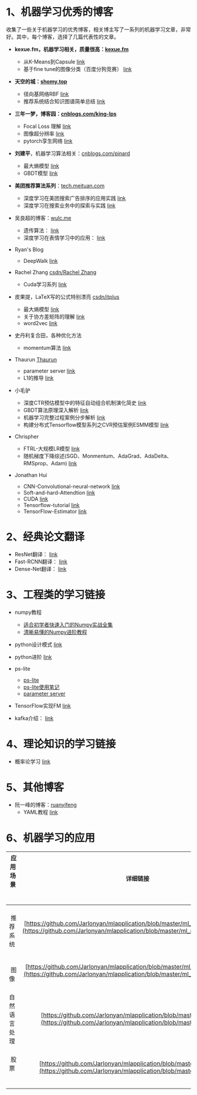 
# 1、机器学习优秀的博客

收集了一些关于机器学习的优秀博客，相关博主写了一系列的机器学习文章，非常好。其中，每个博客，选择了几篇代表性的文章。

+ **kexue.fm，机器学习相关，质量很高：[kexue.fm](https://kexue.fm/archives/5112)**
  + 从K-Means到Capsule  [link](https://kexue.fm/archives/5112)
  + 基于fine tune的图像分类（百度分狗竞赛） [link](https://kexue.fm/archives/4611)
+ **天空的城：[shomy.top](http://shomy.top/2017/02/26/rbf-network/)**
  + 径向基网络RBF  [link](http://shomy.top/2017/02/26/rbf-network/)
  + 推荐系统结合知识图谱简单总结  [link](http://shomy.top/2019/03/19/kg-ns-recsys/)
+ **三年一梦，博客园：[cnblogs.com/king-lps](https://www.cnblogs.com/king-lps/default.html?page=2)**
  + Focal Loss 理解  [link](https://www.cnblogs.com/king-lps/p/9497836.html)
  + 图像超分辨率   [link](https://www.cnblogs.com/king-lps/p/9135840.html)
  + pytorch孪生网络  [link](https://www.cnblogs.com/king-lps/p/8342452.html)
+ **刘建平**，机器学习算法相关：[cnblogs.com/pinard](https://www.cnblogs.com/pinard/p/6093948.html)
  + 最大熵模型 [link](https://www.cnblogs.com/pinard/p/6093948.html)
  + GBDT模型  [link](https://www.cnblogs.com/pinard/p/6140514.html)
+ **美团推荐算法系列**：[tech.meituan.com](https://tech.meituan.com/2018/06/07/searchads-dnn.html)
  + 深度学习在美团搜索广告排序的应用实践  [link](https://tech.meituan.com/2018/06/07/searchads-dnn.html)
  + 深度学习在搜索业务中的探索与实践  [link](https://tech.meituan.com/2019/01/10/deep-learning-in-meituan-hotel-search-engine.html)
+ 吴良超的博客：[wulc.me](http://wulc.me/2017/04/10/%E9%81%97%E4%BC%A0%E7%AE%97%E6%B3%95%E7%AE%80%E4%BB%8B/)
  + 遗传算法： [link](http://wulc.me/2017/04/10/%E9%81%97%E4%BC%A0%E7%AE%97%E6%B3%95%E7%AE%80%E4%BB%8B/)
  + 深度学习在表情学习中的应用： [link](http://wulc.me/2017/09/03/%E6%B7%B1%E5%BA%A6%E5%AD%A6%E4%B9%A0%E5%9C%A8%E8%A1%A8%E6%83%85%E8%AF%86%E5%88%AB%E4%B8%AD%E7%9A%84%E5%BA%94%E7%94%A8%E6%8E%A2%E7%B4%A2/)
+ Ryan's Blog
  + DeepWalk [link](https://huangzhanpeng.github.io/2018/01/05/DeepWalk-online-learning-of-social-representations/)
+ Rachel Zhang [csdn/Rachel Zhang](https://blog.csdn.net/abcjennifer?viewmode=contents)
  + Cuda学习系列 [link](https://blog.csdn.net/abcjennifer/article/details/42436727)
+ 皮果提，LaTeX写的公式特别漂亮 [csdn/itplus](https://blog.csdn.net/itplus/article/details/26549871)
  + 最大熵模型  [link](https://blog.csdn.net/itplus/article/details/26549871)
  + 关于协方差矩阵的理解  [link](https://blog.csdn.net/itplus/article/details/11452743)
  + word2vec [link](https://blog.csdn.net/itplus/article/details/37969979)
+ 史丹利复合田，各种优化方法
  + momentum算法  [link](https://blog.csdn.net/tsyccnh/article/details/76270707)
+ Thaurun [Thaurun](https://www.cnblogs.com/heguanyou/)
  + parameter server [link](https://www.cnblogs.com/heguanyou/p/7868596.html)
  + L1的推导 [link](https://www.cnblogs.com/heguanyou/p/7582578.html/)

+ 小毛驴
  + 深度CTR预估模型中的特征自动组合机制演化简史  [link](http://xudongyang.coding.me/xdeepfm/)
  + GBDT算法原理深入解析  [link](http://xudongyang.coding.me/gbdt/)
  + 机器学习完整过程案例分步解析  [link](http://xudongyang.coding.me/machine-learning/)
  + 构建分布式Tensorflow模型系列之CVR预估案例ESMM模型  [link](http://xudongyang.coding.me/esmm-1/)

+ Chrispher
  + FTRL-大规模LR模型  [link](http://www.datakit.cn/blog/2016/05/11/ftrl.html)
  + 随机梯度下降综述(SGD、Monmentum、AdaGrad、AdaDelta、RMSprop、Adam)  [link](http://www.datakit.cn/blog/2016/07/04/sgd_01.html)
+ Jonathan Hui
  + CNN-Convolutional-neural-network [link](https://jhui.github.io/2017/03/16/CNN-Convolutional-neural-network/)
  + Soft-and-hard-Attendtion  [link](https://jhui.github.io/2017/03/15/Soft-and-hard-attention/)
  + CUDA  [link](https://jhui.github.io/2017/03/06/CUDA/)
  + Tensorflow-tutorial  [link](https://jhui.github.io/2018/02/13/TensorFlow-tutorial/)
  + TensorFlow-Estimator  [link](https://jhui.github.io/2017/03/14/TensorFlow-Estimator/)

# 2、经典论文翻译
  + ResNet翻译： [link](https://alvinzhu.xyz/2017/10/12/resnet/#top)
  + Fast-RCNN翻译： [link](https://alvinzhu.xyz/2017/10/10/fast-r-cnn/)
  + Dense-Net翻译： [link](https://alvinzhu.xyz/2017/10/07/densenet/)

# 3、工程类的学习链接

+ numpy教程
  + [适合初学者快速入门的Numpy实战全集](https://mp.weixin.qq.com/s/JzlYJtl7tEQQF7yLO6L8Qg)
  + [清晰易懂的Numpy进阶教程](https://mp.weixin.qq.com/s?__biz=MzU0MDQ1NjAzNg==&mid=2247486490&idx=1&sn=9b9a1de0056c790f23834d4dff729e2e&chksm=fb39a911cc4e2007774690bec02d81578fa9db5dd124ff9dadaad5f41d2c64e1fce52b874dc1&mpshare=1&scene=23&srcid=#rd)

+ python设计模式 [link](https://blog.csdn.net/weicao1990/article/details/79108193)

+ python进阶 [link](https://docs.pythontab.com/interpy/args_kwargs/README/)

+ ps-lite 
  + [ps-lite](https://blog.csdn.net/zc02051126/article/details/50933502)
  + [ps-lite使用笔记](https://blog.csdn.net/weixin_42388406/article/details/81536551)
  + [parameter server](https://www.cnblogs.com/heguanyou/p/7868596.html)

+ TensorFlow实现FM [link](http://www.manongjc.com/article/111197.html)

+ kafka介绍： [link](http://zhengjianglong.cn/2018/04/14/kafka/kafka%E6%BA%90%E7%A0%81%E8%A7%A3%E6%9E%90(1)--%E6%A6%82%E8%BF%B0/)

# 4、理论知识的学习链接
  + 概率论学习  [link](https://seeing-theory.brown.edu/probability-distributions/cn.html)


# 5、其他博客

+ 阮一峰的博客：[ruanyifeng](http://www.ruanyifeng.com/blog/)
  + YAML教程 [link](http://www.ruanyifeng.com/blog/2016/07/yaml.html)

# 6、机器学习的应用

|  应用场景        |     详细链接   |   备注  |
| ------------- |:-------------:| -----:|
|    推荐系统    |  [https://github.com/Jarlonyan/mlapplication/blob/master/ml_recommendation.md](https://github.com/Jarlonyan/mlapplication/blob/master/ml_recommendation.md)     | 
|    图像       |  [https://github.com/Jarlonyan/mlapplication/blob/master/ml_computervision.md](https://github.com/Jarlonyan/mlapplication/blob/master/ml_computervision.md)      |   
|  自然语言处理  |  [https://github.com/Jarlonyan/mlapplication/blob/master/ml_NLP.md](https://github.com/Jarlonyan/mlapplication/blob/master/ml_NLP.md)   |  
|    股票       |  [https://github.com/Jarlonyan/mlapplication/blob/master/ml_stock.md](https://github.com/Jarlonyan/mlapplication/blob/master/ml_stock.md)  | 


